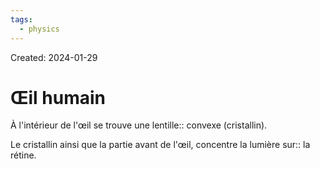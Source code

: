 ```yaml
---
tags:
  - physics
---
```

Created: 2024-01-29

# Œil humain
À l'intérieur de l'œil se trouve une lentille:: convexe (cristallin).
<!--SR:!2024-02-04,3,250-->

Le cristallin ainsi que la partie avant de l'œil, concentre la lumière sur:: la rétine.
<!--SR:!2024-02-04,3,250-->

